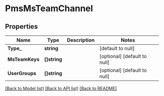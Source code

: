 # PmsMsTeamChannel

## Properties
Name | Type | Description | Notes
------------ | ------------- | ------------- | -------------
**Type_** | **string** |  | [default to null]
**MsTeamKeys** | **[]string** |  | [optional] [default to null]
**UserGroups** | **[]string** |  | [optional] [default to null]

[[Back to Model list]](../README.md#documentation-for-models) [[Back to API list]](../README.md#documentation-for-api-endpoints) [[Back to README]](../README.md)

